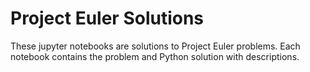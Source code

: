 # Project Euler Solutions

These jupyter notebooks are solutions to Project Euler problems. Each notebook contains the problem and Python solution with descriptions.
